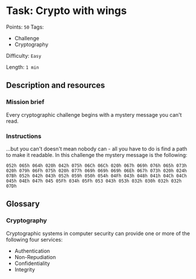 # Task: Crypto with wings
Points: `50`
Tags:
  - Challenge
  - Cryptography

Difficulty: `Easy`

Length: `1 min`

## Description and resources

### Mission brief
Every cryptographic challenge begins with a mystery message you can't read.

### Instructions
...but you can't doesn't mean nobody can - all you have to do is find a path to make it readable. In this challenge the mystery message is the following:
```
052h 065h 064h 020h 042h 075h 06Ch 06Ch 020h 067h 069h 076h 065h 073h 020h 079h 06Fh 075h 020h 077h 069h 069h 069h 06Eh 067h 073h 020h 024h 07Bh 052h 042h 043h 052h 059h 050h 054h 04Fh 043h 048h 041h 04Ch 04Ch 045h 04Eh 047h 045 05Fh 034h 05Fh 053 043h 053h 032h 030h 032h 032h 07Dh
```



## Glossary

### Cryptography

Cryptographic systems in computer security can provide one or more of the following four services:

  - Authentication
  - Non-Repudiation
  - Confidentiality
  - Integrity